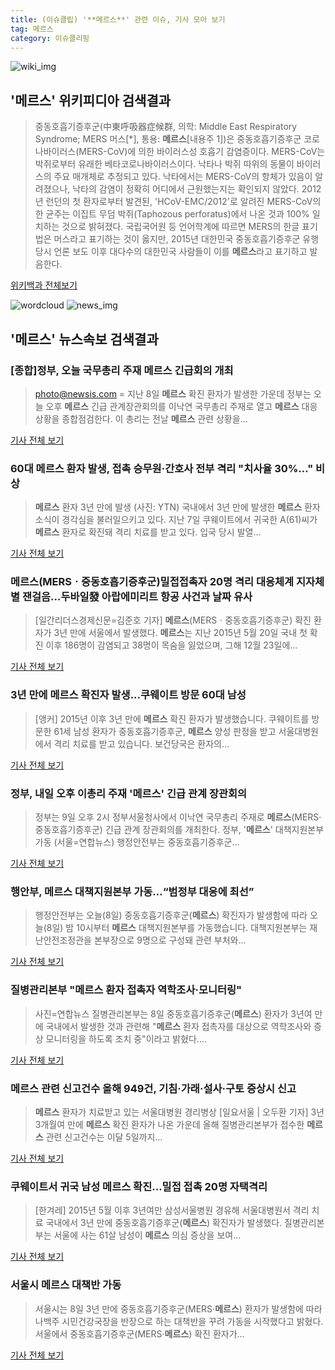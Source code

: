 ```yaml
---
title: (이슈클립) '**메르스**' 관련 이슈, 기사 모아 보기
tag: 메르스
category: 이슈클리핑
---
```

![wiki_img](https://user-images.githubusercontent.com/42597476/44503234-41136a80-a6d0-11e8-9071-6fc6418eafe4.png)
## **'**메르스**'** 위키피디아 검색결과
>중동호흡기증후군(中東呼吸器症候群, 의학: Middle East Respiratory Syndrome; MERS 머스[*], 통용: **메르스**[내용주 1])은 중동호흡기증후군 코로나바이러스(MERS-CoV)에 의한 바이러스성 호흡기 감염증이다. MERS-CoV는 박쥐로부터 유래한 베타코로나바이러스이다. 낙타나 박쥐 따위의 동물이 바이러스의 주요 매개체로 추정되고 있다. 낙타에서는 MERS-CoV의 항체가 있음이 알려졌으나, 낙타의 감염이 정확히 어디에서 근원했는지는 확인되지 않았다. 2012년 런던의 첫 환자로부터 발견된, 'HCoV-EMC/2012'로 알려진 MERS-CoV의 한 균주는 이집트 무덤 박쥐(Taphozous perforatus)에서 나온 것과 100% 일치하는 것으로 밝혀졌다. 국립국어원 등 언어학계에 따르면 MERS의 한글 표기법은 머스라고 표기하는 것이 옳지만, 2015년 대한민국 중동호흡기증후군 유행 당시 언론 보도 이후 대다수의 대한민국 사람들이 이를 **메르스**라고 표기하고 발음한다.

<a href="https://ko.wikipedia.org/wiki/메르스" target="_blank">위키백과 전체보기</a>

![wordcloud](https://s3.ap-northeast-2.amazonaws.com/lyrics101-wordcloud/2018-09-09-1536437782.png)
![news_img](https://user-images.githubusercontent.com/42597476/44507050-1206f400-a6e4-11e8-8d98-7ffbfebb353f.png)
## **'**메르스**'** 뉴스속보 검색결과
### [종합]정부, 오늘 국무총리 주재 **메르스** 긴급회의 개최

>photo@newsis.com = 지난 8일 **메르스** 확진 환자가 발생한 가운데 정부는 오늘 오후 **메르스** 긴급 관계장관회의를 이낙연 국무총리 주재로 열고 **메르스** 대응상황을 종합점검한다. 이 총리는 전날 **메르스** 관련 상황을...

<a href="http://www.newsis.com/view/?id=NISX20180909_0000413217&cID=10301&pID=10300" target="_blank">기사 전체 보기</a>

### 60대 **메르스** 환자 발생, 접촉 승무원·간호사 전부 격리 "치사율 30%…" 비상

>**메르스** 환자 3년 만에 발생 (사진: YTN) 국내에서 3년 만에 발생한 **메르스** 환자 소식이 경각심을 불러일으키고 있다. 지난 7일 쿠웨이트에서 귀국한 A(61)씨가 **메르스** 환자로 확진돼 격리 치료를 받고 있다. 입국 당시 발열...

<a href="http://www.jemin.com/news/articleView.html?idxno=537734" target="_blank">기사 전체 보기</a>

### **메르스**(MERSㆍ중동호흡기증후군)밀접접촉자 20명 격리 대응체계 지자체별 잰걸음…두바일發 아랍에미리트 항공 사건과 날짜 유사

>[일간리더스경제신문=김준호 기자] **메르스**(MERSㆍ중동호흡기증후군) 확진 환자가 3년 만에 서울에서 발생했다. **메르스**는 지난 2015년 5월 20일 국내 첫 확진 이후 186명이 감염되고 38명이 목숨을 잃었으며, 그해 12월 23일에...

<a href="http://leaders.asiae.co.kr/news/articleView.html?idxno=74375" target="_blank">기사 전체 보기</a>

### 3년 만에 **메르스** 확진자 발생...쿠웨이트 방문 60대 남성

>[앵커] 2015년 이후 3년 만에 **메르스** 확진 환자가 발생했습니다. 쿠웨이트를 방문한 61세 남성 환자가 중동호흡기증후군, **메르스** 양성 판정을 받고 서울대병원에서 격리 치료를 받고 있습니다. 보건당국은 환자의...

<a href="http://www.ytn.co.kr/_ln/0103_201809090001300734" target="_blank">기사 전체 보기</a>

### 정부, 내일 오후 이총리 주재 '**메르스**' 긴급 관계 장관회의

>정부는 9일 오후 2시 정부서울청사에서 이낙연 국무총리 주재로 **메르스**(MERS·중동호흡기증후군) 긴급 관계 장관회의를 개최한다. 정부, '**메르스**' 대책지원본부 가동 (서울=연합뉴스) 행정안전부는 중동호흡기증후군...

<a href="http://app.yonhapnews.co.kr/YNA/Basic/SNS/r.aspx?c=AKR20180908053600001&did=1195m" target="_blank">기사 전체 보기</a>

### 행안부, **메르스** 대책지원본부 가동…“범정부 대응에 최선”

>행정안전부는 오늘(8일) 중동호흡기증후군(**메르스**) 확진자가 발생함에 따라 오늘(8일) 밤 10시부터 **메르스** 대책지원본부를 가동했습니다. 대책지원본부는 재난안전조정관을 본부장으로 9명으로 구성돼 관련 부처와...

<a href="http://news.kbs.co.kr/news/view.do?ncd=4035944&ref=A" target="_blank">기사 전체 보기</a>

### 질병관리본부 "**메르스** 환자 접촉자 역학조사·모니터링"

>사진=연합뉴스 질병관리본부는 8일 중동호흡기증후군(**메르스**) 환자가 3년여 만에 국내에서 발생한 것과 관련해 "**메르스** 환자 접촉자를 대상으로 역학조사와 증상 모니터링을 하도록 조치 중"이라고 밝혔다....

<a href="http://news.hankyung.com/article/2018090842667" target="_blank">기사 전체 보기</a>

### **메르스** 관련 신고건수 올해 949건, 기침·가래·설사·구토 증상시 신고

>**메르스** 환자가 치료받고 있는 서울대병원 경리병상 [일요서울 | 오두환 기자] 3년 3개월여 만에 **메르스** 확진 환자가 나온 가운데 올해 질병관리본부가 접수한 **메르스** 관련 신고건수는 이달 5일까지...

<a href="http://www.ilyoseoul.co.kr/news/articleView.html?idxno=252766" target="_blank">기사 전체 보기</a>

### 쿠웨이트서 귀국 남성 **메르스** 확진…밀접 접촉 20명 자택격리

>[한겨레] 2015년 5월 이후 3년여만 삼성서울병원 경유해 서울대병원서 격리 치료 국내에서 3년 만에 중동호흡기증후군(**메르스**) 확진자가 발생했다. 질병관리본부는 서울에 사는 61살 남성이 **메르스** 의심 증상을 보여...

<a href="http://www.hani.co.kr/arti/economy/economy_general/861252.html" target="_blank">기사 전체 보기</a>

### 서울시 **메르스** 대책반 가동

>서울시는 8일 3년 만에 중동호흡기증후군(MERS·**메르스**) 환자가 발생함에 따라 나백주 시민건강국장을 반장으로 하는 대책반을 꾸려 가동을 시작했다고 밝혔다. 서울에서 중동호흡기증후군(MERS·**메르스**) 확진 환자가...

<a href="http://news.joins.com/article/olink/22545696" target="_blank">기사 전체 보기</a>


